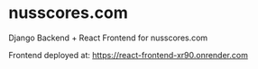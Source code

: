 # nusscores.com
Django Backend + React Frontend for nusscores.com

Frontend deployed at: https://react-frontend-xr90.onrender.com
